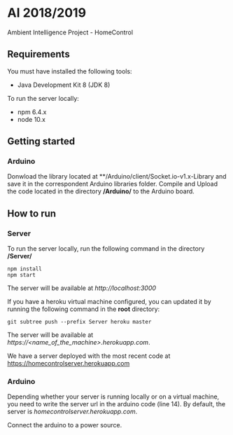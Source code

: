 # AI 2018/2019

Ambient Intelligence Project - HomeControl

## Requirements
You must have installed the following tools:
- Java Development Kit 8 (JDK 8)

To run the server locally:
- npm 6.4.x 
- node 10.x

## Getting started

### Arduino
Donwload the library located at **/Arduino/client/Socket.io-v1.x-Library and save it in the correspondent Arduino libraries folder.
Compile and Upload the code located in the directory **/Arduino/** to the Arduino board.


## How to run
### Server
To run the server locally, run the following command in the directory **/Server/**
```
npm install
npm start
```
The server will be available at _http://localhost:3000_

If you have a heroku virtual machine configured, you can updated it by running the following command in the **root** directory:
```
git subtree push --prefix Server heroku master
```
The server will be available at _https://<name_of_the_machine>.herokuapp.com_.

We have a server deployed with the most recent code at https://homecontrolserver.herokuapp.com

### Arduino
Depending whether your server is running locally or on a virtual machine, you need to write the server url in the arduino code (line 14).
By default, the server is _homecontrolserver.herokuapp.com_.

Connect the arduino to a power source.
